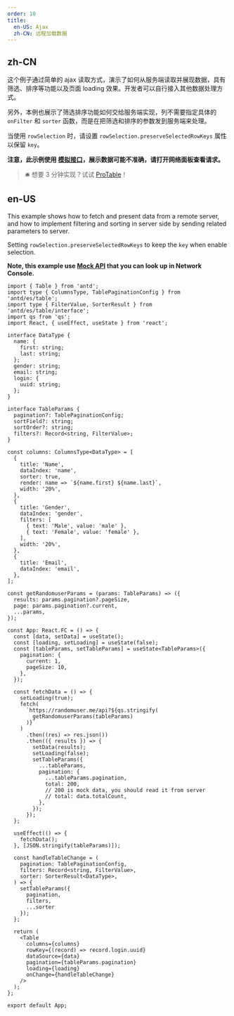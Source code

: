 ```yaml
---
order: 10
title:
  en-US: Ajax
  zh-CN: 远程加载数据
---
```


## zh-CN

这个例子通过简单的 ajax 读取方式，演示了如何从服务端读取并展现数据，具有筛选、排序等功能以及页面 loading 效果。开发者可以自行接入其他数据处理方式。

另外，本例也展示了筛选排序功能如何交给服务端实现，列不需要指定具体的 `onFilter` 和 `sorter` 函数，而是在把筛选和排序的参数发到服务端来处理。

当使用 `rowSelection` 时，请设置 `rowSelection.preserveSelectedRowKeys` 属性以保留 `key`。

**注意，此示例使用 [模拟接口](https://randomuser.me)，展示数据可能不准确，请打开网络面板查看请求。**

> 🛎️ 想要 3 分钟实现？试试 [ProTable](https://procomponents.ant.design/components/table)！

## en-US

This example shows how to fetch and present data from a remote server, and how to implement filtering and sorting in server side by sending related parameters to server.

Setting `rowSelection.preserveSelectedRowKeys` to keep the `key` when enable selection.

**Note, this example use [Mock API](https://randomuser.me) that you can look up in Network Console.**

```tsx
import { Table } from 'antd';
import type { ColumnsType, TablePaginationConfig } from 'antd/es/table';
import type { FilterValue, SorterResult } from 'antd/es/table/interface';
import qs from 'qs';
import React, { useEffect, useState } from 'react';

interface DataType {
  name: {
    first: string;
    last: string;
  };
  gender: string;
  email: string;
  login: {
    uuid: string;
  };
}

interface TableParams {
  pagination?: TablePaginationConfig;
  sortField?: string;
  sortOrder?: string;
  filters?: Record<string, FilterValue>;
}

const columns: ColumnsType<DataType> = [
  {
    title: 'Name',
    dataIndex: 'name',
    sorter: true,
    render: name => `${name.first} ${name.last}`,
    width: '20%',
  },
  {
    title: 'Gender',
    dataIndex: 'gender',
    filters: [
      { text: 'Male', value: 'male' },
      { text: 'Female', value: 'female' },
    ],
    width: '20%',
  },
  {
    title: 'Email',
    dataIndex: 'email',
  },
];

const getRandomuserParams = (params: TableParams) => ({
  results: params.pagination?.pageSize,
  page: params.pagination?.current,
  ...params,
});

const App: React.FC = () => {
  const [data, setData] = useState();
  const [loading, setLoading] = useState(false);
  const [tableParams, setTableParams] = useState<TableParams>({
    pagination: {
      current: 1,
      pageSize: 10,
    },
  });

  const fetchData = () => {
    setLoading(true);
    fetch(
      `https://randomuser.me/api?${qs.stringify(
        getRandomuserParams(tableParams)
      )}`
    )
      .then((res) => res.json())
      .then(({ results }) => {
        setData(results);
        setLoading(false);
        setTableParams({
          ...tableParams,
          pagination: {
            ...tableParams.pagination,
            total: 200,
            // 200 is mock data, you should read it from server
            // total: data.totalCount,
          },
        });
      });
  };

  useEffect(() => {
    fetchData();
  }, [JSON.stringify(tableParams)]);

  const handleTableChange = (
    pagination: TablePaginationConfig,
    filters: Record<string, FilterValue>,
    sorter: SorterResult<DataType>,
  ) => {
    setTableParams({
      pagination,
      filters,
      ...sorter
    });
  };

  return (
    <Table
      columns={columns}
      rowKey={(record) => record.login.uuid}
      dataSource={data}
      pagination={tableParams.pagination}
      loading={loading}
      onChange={handleTableChange}
    />
  );
};

export default App;
```

